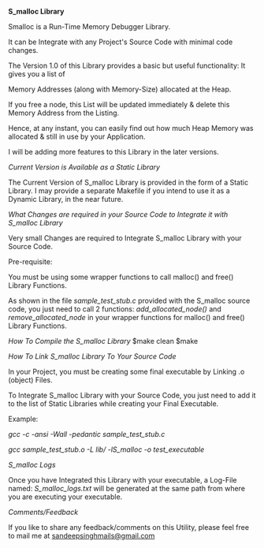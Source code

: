 **S_malloc Library**

Smalloc is a Run-Time Memory Debugger Library.

It can be Integrate with any Project's Source Code with minimal code changes.

The Version 1.0 of this Library provides a basic but useful functionality: It gives you a list of

Memory Addresses (along with Memory-Size) allocated at the Heap.

If you free a node, this List will be updated immediately & delete this Memory Address from the Listing.

Hence, at any instant, you can easily find out how much Heap Memory was allocated & still in use by your Application.

I will be adding more features to this Library in the later versions.

*Current Version is Available as a Static Library*

The Current Version of S_malloc Library is provided in the form of a Static Library.
I may provide a separate Makefile if you intend to use it as a Dynamic Library, in the near future.

*What Changes are required in your Source Code to Integrate it with S_malloc Library*

Very small Changes are required to Integrate S_malloc Library with your Source Code.

Pre-requisite:

You must be using some wrapper functions to call malloc() and free() Library Functions.

As shown in the file *sample_test_stub.c* provided with the S_malloc source code, you just need 
to call 2 functions: *add_allocated_node()* and *remove_allocated_node* in your wrapper functions 
for malloc() and free() Library Functions.

*How To Compile the S_malloc Library*
$make clean
$make

*How To Link S_malloc Library To Your Source Code*

In your Project, you must be creating some final executable by Linking .o (object) Files.

To Integrate S_malloc Library with your Source Code, you just need to add it to the list of Static Libraries
while creating your Final Executable.

Example:

*gcc -c -ansi -Wall -pedantic sample_test_stub.c*

*gcc sample_test_stub.o -L lib/ -lS_malloc -o test_executable*


*S_malloc Logs*

Once you have Integrated this Library with your executable, a Log-File named: *S_malloc_logs.txt* will be generated at 
the same path from where you are executing your executable.

*Comments/Feedback*

If you like to share any feedback/comments on this Utility, please feel free to mail me at sandeepsinghmails@gmail.com

